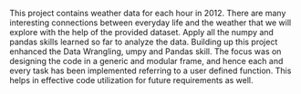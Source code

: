 This project contains weather data for each hour in 2012. There are many interesting connections between everyday life and the weather that we will explore with the help of the provided dataset. Apply all the numpy and pandas skills learned so far to analyze the data.
Building up this project enhanced the Data Wrangling, umpy and Pandas skill.
The focus was on designing the code in a generic and modular frame, and hence each and every task has been implemented referring to a user defined function. This helps in effective code utilization for future requirements as well.